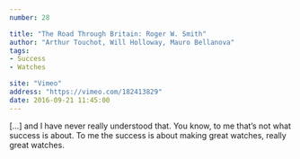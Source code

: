 ```yaml
---
number: 28

title: "The Road Through Britain: Roger W. Smith"
author: "Arthur Touchot, Will Holloway, Mauro Bellanova"
tags:
- Success
- Watches

site: "Vimeo"
address: "https://vimeo.com/182413829"
date: 2016-09-21 11:45:00
---
```


[…] and I have never really understood that. You know, to me that’s not what success is about. To me the success is about making great watches, really great watches.
